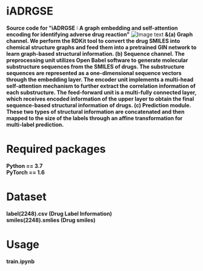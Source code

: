 # iADRGSE
 **Source code for "iADRGSE : A graph embedding and self-attention encoding for identifying adverse drug reaction"**
![Image text](https://github.com/cathrienli/iADRGSE/blob/main/iADRGSE.png)
**&(a) Graph channel. We perform the RDKit tool to convert the drug SMILES into chemical structure graphs and feed them into a pretrained GIN network to learn graph-based structural information. (b) Sequence channel. The preprocessing unit utilizes Open Babel software to generate molecular substructure sequences from the SMILES of drugs. The substructure sequences are represented as a one-dimensional sequence vectors through the embedding layer. The encoder unit implements a multi-head self-attention mechanism to further extract the correlation information of each substructure. The feed-forward unit is a multi-fully connected layer, which receives encoded information of the upper layer to obtain the final sequence-based structural information of drugs. (c) Prediction module. These two types of structural information are concatenated and then mapped to the size of the labels through an affine transformation for multi-label prediction.**
# Required packages
**Python == 3.7**  
**PyTorch == 1.6**
# Dataset
**label(2248).csv   (Drug Label Information)**  
**smiles(2248).smlies    (Drug smiles)**
# Usage
  **train.ipynb**
